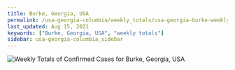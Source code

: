 ```yaml
---
title: Burke, Georgia, USA
permalink: /usa-georgia-columbia/weekly_totals/usa-georgia-burke-weekly_totals.html
last_updated: Aug 15, 2021
keywords: ["Burke, Georgia, USA", "weekly totals"]
sidebar: usa-georgia-columbia_sidebar
---
```


![Weekly Totals of Confirmed Cases for Burke, Georgia, USA](/covid_tracker/images/graphs/usa-georgia-burke-weekly_totals_graph.png)
